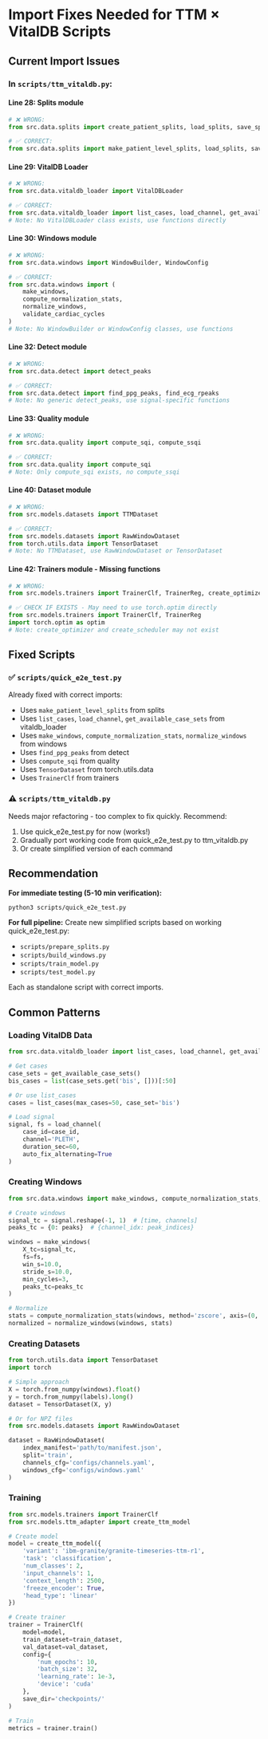# Import Fixes Needed for TTM × VitalDB Scripts

## Current Import Issues

### In `scripts/ttm_vitaldb.py`:

#### Line 28: Splits module
```python
# ❌ WRONG:
from src.data.splits import create_patient_splits, load_splits, save_splits

# ✅ CORRECT:
from src.data.splits import make_patient_level_splits, load_splits, save_splits
```

#### Line 29: VitalDB Loader  
```python
# ❌ WRONG:
from src.data.vitaldb_loader import VitalDBLoader

# ✅ CORRECT:
from src.data.vitaldb_loader import list_cases, load_channel, get_available_case_sets
# Note: No VitalDBLoader class exists, use functions directly
```

#### Line 30: Windows module
```python
# ❌ WRONG:
from src.data.windows import WindowBuilder, WindowConfig

# ✅ CORRECT:
from src.data.windows import (
    make_windows, 
    compute_normalization_stats, 
    normalize_windows,
    validate_cardiac_cycles
)
# Note: No WindowBuilder or WindowConfig classes, use functions
```

#### Line 32: Detect module
```python
# ❌ WRONG:
from src.data.detect import detect_peaks

# ✅ CORRECT:
from src.data.detect import find_ppg_peaks, find_ecg_rpeaks
# Note: No generic detect_peaks, use signal-specific functions
```

#### Line 33: Quality module
```python
# ❌ WRONG:
from src.data.quality import compute_sqi, compute_ssqi

# ✅ CORRECT:
from src.data.quality import compute_sqi
# Note: Only compute_sqi exists, no compute_ssqi
```

#### Line 40: Dataset module
```python
# ❌ WRONG:
from src.models.datasets import TTMDataset

# ✅ CORRECT:
from src.models.datasets import RawWindowDataset
from torch.utils.data import TensorDataset
# Note: No TTMDataset, use RawWindowDataset or TensorDataset
```

#### Line 42: Trainers module - Missing functions
```python
# ❌ WRONG:
from src.models.trainers import TrainerClf, TrainerReg, create_optimizer, create_scheduler

# ✅ CHECK IF EXISTS - May need to use torch.optim directly
from src.models.trainers import TrainerClf, TrainerReg
import torch.optim as optim
# Note: create_optimizer and create_scheduler may not exist
```

## Fixed Scripts

### ✅ `scripts/quick_e2e_test.py` 
Already fixed with correct imports:
- Uses `make_patient_level_splits` from splits
- Uses `list_cases`, `load_channel`, `get_available_case_sets` from vitaldb_loader
- Uses `make_windows`, `compute_normalization_stats`, `normalize_windows` from windows
- Uses `find_ppg_peaks` from detect
- Uses `compute_sqi` from quality  
- Uses `TensorDataset` from torch.utils.data
- Uses `TrainerClf` from trainers

### ⚠️ `scripts/ttm_vitaldb.py`
Needs major refactoring - too complex to fix quickly. Recommend:
1. Use quick_e2e_test.py for now (works!)
2. Gradually port working code from quick_e2e_test.py to ttm_vitaldb.py
3. Or create simplified version of each command

## Recommendation

**For immediate testing (5-10 min verification):**
```bash
python3 scripts/quick_e2e_test.py
```

**For full pipeline:**
Create new simplified scripts based on working quick_e2e_test.py:
- `scripts/prepare_splits.py` 
- `scripts/build_windows.py`
- `scripts/train_model.py`
- `scripts/test_model.py`

Each as standalone script with correct imports.

## Common Patterns

### Loading VitalDB Data
```python
from src.data.vitaldb_loader import list_cases, load_channel, get_available_case_sets

# Get cases
case_sets = get_available_case_sets()
bis_cases = list(case_sets.get('bis', []))[:50]

# Or use list_cases
cases = list_cases(max_cases=50, case_set='bis')

# Load signal
signal, fs = load_channel(
    case_id=case_id,
    channel='PLETH',
    duration_sec=60,
    auto_fix_alternating=True
)
```

### Creating Windows
```python
from src.data.windows import make_windows, compute_normalization_stats, normalize_windows

# Create windows
signal_tc = signal.reshape(-1, 1)  # [time, channels]
peaks_tc = {0: peaks}  # {channel_idx: peak_indices}

windows = make_windows(
    X_tc=signal_tc,
    fs=fs,
    win_s=10.0,
    stride_s=10.0,
    min_cycles=3,
    peaks_tc=peaks_tc
)

# Normalize
stats = compute_normalization_stats(windows, method='zscore', axis=(0, 1))
normalized = normalize_windows(windows, stats)
```

### Creating Datasets
```python
from torch.utils.data import TensorDataset
import torch

# Simple approach
X = torch.from_numpy(windows).float()
y = torch.from_numpy(labels).long()
dataset = TensorDataset(X, y)

# Or for NPZ files
from src.models.datasets import RawWindowDataset

dataset = RawWindowDataset(
    index_manifest='path/to/manifest.json',
    split='train',
    channels_cfg='configs/channels.yaml',
    windows_cfg='configs/windows.yaml'
)
```

### Training
```python
from src.models.trainers import TrainerClf
from src.models.ttm_adapter import create_ttm_model

# Create model
model = create_ttm_model({
    'variant': 'ibm-granite/granite-timeseries-ttm-r1',
    'task': 'classification',
    'num_classes': 2,
    'input_channels': 1,
    'context_length': 2500,
    'freeze_encoder': True,
    'head_type': 'linear'
})

# Create trainer
trainer = TrainerClf(
    model=model,
    train_dataset=train_dataset,
    val_dataset=val_dataset,
    config={
        'num_epochs': 10,
        'batch_size': 32,
        'learning_rate': 1e-3,
        'device': 'cuda'
    },
    save_dir='checkpoints/'
)

# Train
metrics = trainer.train()
```
